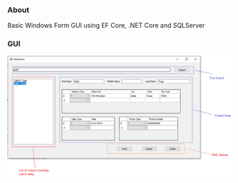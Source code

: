 ### About
Basic Windows Form GUI using EF Core, .NET Core and SQLServer 

### GUI
![alt text](UI.PNG)
